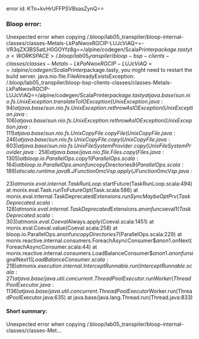 error id: KTn+kvHrUFFPSVBsasZynQ==
### Bloop error:

Unexpected error when copying <WORKSPACE>/.bloop/lab05_transpiler/bloop-internal-classes/classes-Metals-LkPaNwoxRGCIP-LUJcViAQ==-VR3qZX3BS5atLH0GOYfz8g==/alpine/codegen/ScalaPrinter$package.tasty to <WORKSPACE>/.bloop/lab05_transpiler/bloop-bsp-clients-classes/classes-Metals-LkPaNwoxRGCIP-LUJcViAQ==/alpine/codegen/ScalaPrinter$package.tasty, you might need to restart the build server.
java.nio.file.FileAlreadyExistsException: <WORKSPACE>/.bloop/lab05_transpiler/bloop-bsp-clients-classes/classes-Metals-LkPaNwoxRGCIP-LUJcViAQ==/alpine/codegen/ScalaPrinter$package.tasty
	at java.base/sun.nio.fs.UnixException.translateToIOException(UnixException.java:94)
	at java.base/sun.nio.fs.UnixException.rethrowAsIOException(UnixException.java:106)
	at java.base/sun.nio.fs.UnixException.rethrowAsIOException(UnixException.java:111)
	at java.base/sun.nio.fs.UnixCopyFile.copyFile(UnixCopyFile.java:246)
	at java.base/sun.nio.fs.UnixCopyFile.copy(UnixCopyFile.java:603)
	at java.base/sun.nio.fs.UnixFileSystemProvider.copy(UnixFileSystemProvider.java:258)
	at java.base/java.nio.file.Files.copy(Files.java:1305)
	at bloop.io.ParallelOps$.copy$1(ParallelOps.scala:164)
	at bloop.io.ParallelOps$.$anonfun$copyDirectories$8(ParallelOps.scala:189)
	at scala.runtime.java8.JFunction0$mcV$sp.apply(JFunction0$mcV$sp.java:23)
	at monix.eval.internal.TaskRunLoop$.startFuture(TaskRunLoop.scala:494)
	at monix.eval.Task.runToFutureOpt(Task.scala:586)
	at monix.eval.internal.TaskDeprecated$Extensions.runSyncMaybeOptPrv(TaskDeprecated.scala:128)
	at monix.eval.internal.TaskDeprecated$Extensions.$anonfun$coeval$1(TaskDeprecated.scala:303)
	at monix.eval.Coeval$Always.apply(Coeval.scala:1451)
	at monix.eval.Coeval.value(Coeval.scala:258)
	at bloop.io.ParallelOps$.$anonfun$copyDirectories$7(ParallelOps.scala:229)
	at monix.reactive.internal.consumers.ForeachAsyncConsumer$$anon$1.onNext(ForeachAsyncConsumer.scala:44)
	at monix.reactive.internal.consumers.LoadBalanceConsumer$$anon$1.$anonfun$signalNext$1(LoadBalanceConsumer.scala:218)
	at monix.execution.internal.InterceptRunnable.run(InterceptRunnable.scala:27)
	at java.base/java.util.concurrent.ThreadPoolExecutor.runWorker(ThreadPoolExecutor.java:1136)
	at java.base/java.util.concurrent.ThreadPoolExecutor$Worker.run(ThreadPoolExecutor.java:635)
	at java.base/java.lang.Thread.run(Thread.java:833)
#### Short summary: 

Unexpected error when copying <WORKSPACE>/.bloop/lab05_transpiler/bloop-internal-classes/classes-Met...